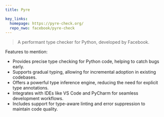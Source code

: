 ```yaml
---
title: Pyre

key_links:
  homepage: https://pyre-check.org/
  repo_nwo: facebook/pyre-check
---
```


> A performant type checker for Python, developed by Facebook.

Features to mention:

- Provides precise type checking for Python code, helping to catch bugs early.
- Supports gradual typing, allowing for incremental adoption in existing codebases.
- Offers a powerful type inference engine, reducing the need for explicit type annotations.
- Integrates with IDEs like VS Code and PyCharm for seamless development workflows.
- Includes support for type-aware linting and error suppression to maintain code quality.
